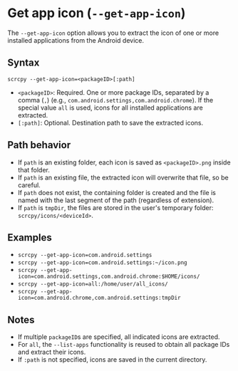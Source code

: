 # Get app icon (`--get-app-icon`)

The `--get-app-icon` option allows you to extract the icon of one or more installed applications from the Android device.

## Syntax

```
scrcpy --get-app-icon=<packageID>[:path]
```

- `<packageID>`: Required. One or more package IDs, separated by a comma (`,`) (e.g., `com.android.settings,com.android.chrome`). If the special value `all` is used, icons for all installed applications are extracted.
- `[:path]`: Optional. Destination path to save the extracted icons.

## Path behavior

- If `path` is an existing folder, each icon is saved as `<packageID>.png` inside that folder.
- If `path` is an existing file, the extracted icon will overwrite that file, so be careful.
- If `path` does not exist, the containing folder is created and the file is named with the last segment of the path (regardless of extension).
- If `path` is `tmpDir`, the files are stored in the user's temporary folder: `scrcpy/icons/<deviceId>`.

## Examples

- `scrcpy --get-app-icon=com.android.settings`
- `scrcpy --get-app-icon=com.android.settings:~/icon.png`
- `scrcpy --get-app-icon=com.android.settings,com.android.chrome:$HOME/icons/`
- `scrcpy --get-app-icon=all:/home/user/all_icons/`
- `scrcpy --get-app-icon=com.android.chrome,com.android.settings:tmpDir`

## Notes

- If multiple `packageID`s are specified, all indicated icons are extracted.
- For `all`, the `--list-apps` functionality is reused to obtain all package IDs and extract their icons.
- If `:path` is not specified, icons are saved in the current directory.

